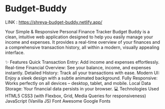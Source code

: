 # Budget-Buddy

LINK : https://shreya-budget-buddy.netlify.app/

Your Simple & Responsive Personal Finance Tracker
Budget Buddy is a clean, intuitive web application designed to help you easily manage your income and expenses. It provides a real-time overview of your finances and a comprehensive transaction history, all within a modern, visually appealing interface.

✨ Features
Quick Transaction Entry: Add income and expenses effortlessly.
Real-time Financial Overview: See your balance, income, and expenses instantly.
Detailed History: Track all your transactions with ease.
Modern UI: Enjoy a sleek design with a subtle animated background.
Fully Responsive: Works perfectly on all devices – desktop, tablet, and mobile.
Local Data Storage: Your financial data persists in your browser.
💻 Technologies Used
HTML5
CSS3 (with Flexbox, Grid, Media Queries for responsiveness)
JavaScript (Vanilla JS)
Font Awesome
Google Fonts
